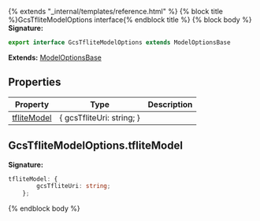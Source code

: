 {% extends "_internal/templates/reference.html" %}
{% block title %}GcsTfliteModelOptions interface{% endblock title %}
{% block body %}
<b>Signature:</b>

```typescript
export interface GcsTfliteModelOptions extends ModelOptionsBase 
```
<b>Extends:</b> [ModelOptionsBase](./firebase-admin.machine-learning.modeloptionsbase.md#modeloptionsbase_interface)

## Properties

|  Property | Type | Description |
|  --- | --- | --- |
|  [tfliteModel](./firebase-admin.machine-learning.gcstflitemodeloptions.md#gcstflitemodeloptionstflitemodel) | { gcsTfliteUri: string; } |  |

## GcsTfliteModelOptions.tfliteModel

<b>Signature:</b>

```typescript
tfliteModel: {
        gcsTfliteUri: string;
    };
```
{% endblock body %}
